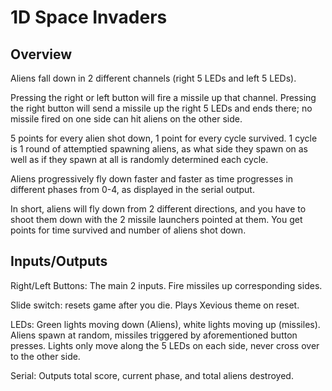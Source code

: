 # 1D Space Invaders

## Overview


Aliens fall down in 2 different channels (right 5 LEDs and left 5 LEDs).

Pressing the right or left button will fire a missile up that channel. Pressing the right button will send a missile up the right 5 LEDs and ends there; no missile fired on one side can hit aliens on the other side.

5 points for every alien shot down, 1 point for every cycle survived. 1 cycle is 1 round of attemptied spawning aliens, as what side they spawn on as well as if they spawn at all is randomly determined each cycle.

Aliens progressively fly down faster and faster as time progresses in different phases from 0-4, as displayed in the serial output.

In short, aliens will fly down from 2 different directions, and you have to shoot them down with the 2 missile launchers pointed at them. You get points for time survived and number of aliens shot down.



## Inputs/Outputs


Right/Left Buttons: The main 2 inputs. Fire missiles up corresponding sides.

Slide switch: resets game after you die. Plays Xevious theme on reset.

LEDs: Green lights moving down (Aliens), white lights moving up (missiles). Aliens spawn at random, missiles triggered by aforementioned button presses. Lights only move along the 5 LEDs on each side, never cross over to the other side.

Serial: Outputs total score, current phase, and total aliens destroyed.


